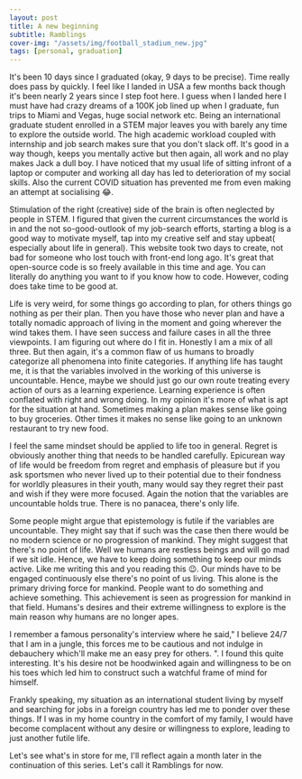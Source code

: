 ```yaml
---
layout: post
title: A new beginning
subtitle: Ramblings
cover-img: "/assets/img/football_stadium_new.jpg"
tags: [personal, graduation]
---
```

It's been 10 days since I graduated (okay, 9 days to be precise). Time really does pass by quickly. I feel like I landed in USA a few months back though it's been nearly 2 years since I step foot here. I guess when I landed here I must have had crazy dreams of a 100K job lined up when I graduate, fun trips to Miami and Vegas, huge social network etc. Being an international graduate student enrolled in a STEM major leaves you with barely any time to explore the outside world. The high academic workload coupled with internship and job search makes sure that you don't slack off. It's good in a way though, keeps you mentally active but then again, all work and no play makes Jack a dull boy. I have noticed that my usual life of sitting infront of a laptop or computer and working all day has led to deterioration of my social skills. Also the current COVID situation has prevented me from even making an attempt at socialising 😂. 

Stimulation of the right (creative) side of the brain is often neglected by people in STEM. I figured that given the current circumstances the world is in and the not so-good-outlook of my job-search efforts, starting a blog is a good way to motivate myself, tap into my creative self and stay upbeat( especially about life in general). This website took two days to create, not bad for someone who lost touch with front-end long ago. It's great that open-source code is so freely available in this time and age. You can literally do anything you want to if you know how to code. However, coding does take time to be good at.

Life is very weird, for some things go according to plan, for others things go nothing as per their plan. Then you have those who never plan and have a totally nomadic approach of living in the moment and going wherever the wind takes them. I have seen success and failure cases in all the three viewpoints. I am figuring out where do I fit in. Honestly I am a mix of all three. But then again, it's a common flaw of us humans to broadly categorize all phenomena into finite categories. If anything life has taught me, it is that the variables involved in the working of this universe is uncountable. Hence, maybe we should just go our own route treating every action of ours as a learning experience. Learning experience is often conflated with right and wrong doing. In my opinion it's more of what is apt for the situation at hand. Sometimes making a plan makes sense like going to buy groceries. Other times it makes no sense like going to an unknown restaurant to try new food.

I feel the same mindset should be applied to life too in general. Regret is obviously another thing that needs to be handled carefully. Epicurean way of life would be freedom from regret and emphasis of pleasure but if you ask sportsmen who never lived up to their potential due to their fondness for worldly pleasures in their youth, many would say they regret their past and wish if they were more focused. Again the notion that the variables are uncountable holds true. There is no panacea, there's only life.

Some people might argue that epistemology is futile if the variables are uncountable. They might say that if such was the case then there would be no modern science or no progression of mankind. They might suggest that there's no point of life. Well we humans are restless beings and will go mad if we sit idle. Hence, we have to keep doing something to keep our minds active. Like me writing this and you reading this 😉. Our minds have to be engaged continuously else there's no point of us living. This alone is the primary driving force for mankind. People want to do something and achieve something. This achievement is seen as progression for mankind in that field.
Humans's desires and their extreme willingness to explore is the main reason why humans are no longer apes.

I remember a famous personality's interview where he said," I believe 24/7 that I am in a jungle, this forces me to be cautious and not indulge in debauchery which'll make me an easy prey for others. ". I found this quite interesting. It's his desire not be hoodwinked again and willingness to be on his toes which led him to construct such a watchful frame of mind for himself.

Frankly speaking, my situation as an international student living by myself and searching for jobs in a foreign country has led me to ponder over these things. If I was in my home country in the comfort of my family, I would have become complacent without any desire or willingness to explore, leading to just another futile life.

Let's see what's in store for me, I'll reflect again a month later in the continuation of this series. Let's call it Ramblings for now.


